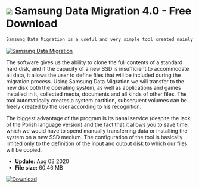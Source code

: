 # ![](https://cdn.softexe.net/static/icon/7/samsung-data-migration-8966.png) Samsung Data Migration 4.0 - Free Download

```sh
Samsung Data Migration is a useful and very simple tool created mainly for owners of new Samsung SSDs. With its help, in just 3 steps, we will transfer almost automatically all existing data on our disk to the new data warehouse.
```
[![Samsung Data Migration](https://gallery.dpcdn.pl/imgc/Tools/52488/g_-_420x350_1.5_-_x20140704140249_0.png)](https://softexe.net/win/disks-files/other/samsung-data-migration:haff.html)

The software gives us the ability to clone the full contents of a standard hard disk, and if the capacity of a new SSD is insufficient to accommodate all data, it allows the user to define files that will be included during the migration process. Using Samsung Data Migration we will transfer to the new disk both the operating system, as well as applications and games installed in it, collected media, documents and all kinds of other files. The tool automatically creates a system partition, subsequent volumes can be freely created by the user according to his recognition.
 
 The biggest advantage of the program is its banal service (despite the lack of the Polish language version) and the fact that it allows you to save time, which we would have to spend manually transferring data or installing the system on a new SSD medium. The configuration of the tool is basically limited only to the definition of the input and output disk to which our files will be copied.


- **Update:** Aug 03 2020
- **File size:** 60.46 MB

[![Download](https://cdn.softexe.net/static/img/download.png)](https://softexe.net/win/disks-files/other/samsung-data-migration:haff.html)

